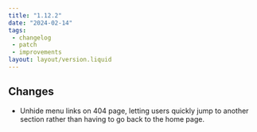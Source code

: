 ```yaml
---
title: "1.12.2"
date: "2024-02-14"
tags: 
 - changelog
 - patch
 - improvements
layout: layout/version.liquid
---
```

## Changes
 - Unhide menu links on 404 page, letting users quickly jump to another section rather than having to go back to the home page.